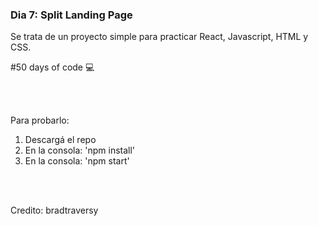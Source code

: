 ### Dia 7: Split Landing Page

Se trata de un proyecto simple para practicar React, Javascript, HTML y CSS. 

#50 days of code 💻

<br></br>

Para probarlo:
1. Descargá el repo
2. En la consola: 'npm install'
3. En la consola: 'npm start'

<br></br>

Credito: bradtraversy